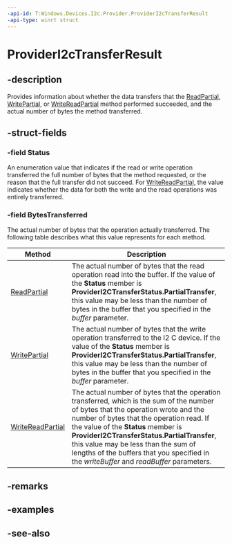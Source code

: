 ```yaml
---
-api-id: T:Windows.Devices.I2c.Provider.ProviderI2cTransferResult
-api-type: winrt struct
---
```


<!-- Structure syntax.
public struct ProviderI2cTransferResult 
-->

# ProviderI2cTransferResult

## -description
Provides information about whether the data transfers that the [ReadPartial](ii2cdeviceprovider_readpartial_589466211.md), [WritePartial](ii2cdeviceprovider_writepartial_1107922632.md), or [WriteReadPartial](ii2cdeviceprovider_writereadpartial_776061530.md) method performed succeeded, and the actual number of bytes the method transferred.

## -struct-fields

### -field Status
An enumeration value that indicates if the read or write operation transferred the full number of bytes that the method requested, or the reason that the full transfer did not succeed. For [WriteReadPartial](ii2cdeviceprovider_writereadpartial_776061530.md), the value indicates whether the data for both the write and the read operations was entirely transferred.
    

### -field BytesTransferred
The actual number of bytes that the operation actually transferred. The following table describes what this value represents for each method.

| Method | Description |
|---|---|
| [ReadPartial](ii2cdeviceprovider_readpartial_589466211.md) | The actual number of bytes that the read operation read into the buffer. If the value of the **Status** member is **ProviderI2CTransferStatus.PartialTransfer**, this value may be less than the number of bytes in the buffer that you specified in the *buffer* parameter. |
| [WritePartial](ii2cdeviceprovider_writepartial_1107922632.md) | The actual number of bytes that the write operation transferred to the I2 C device. If the value of the **Status** member is **ProviderI2CTransferStatus.PartialTransfer**, this value may be less than the number of bytes in the buffer that you specified in the *buffer* parameter. |
| [WriteReadPartial](ii2cdeviceprovider_writereadpartial_776061530.md) | The actual number of bytes that the operation transferred, which is the sum of the number of bytes that the operation wrote and the number of bytes that the operation read. If the value of the **Status** member is **ProviderI2CTransferStatus.PartialTransfer**, this value may be less than the sum of lengths of the buffers that you specified in the *writeBuffer* and *readBuffer* parameters. |

## -remarks

## -examples

## -see-also